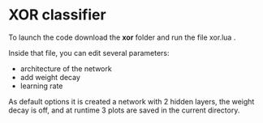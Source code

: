 <h1>XOR classifier</h1>

To launch the code download the <strong>xor</strong> folder and run the file xor.lua .

Inside that file, you can edit several parameters:
	<ul>
	<li> architecture of the network </li>
	<li> add weight decay </li>
	<li> learning rate </li>
	</ul>

As default options it is created a network with 2 hidden layers, 
the weight decay is off, and at runtime 3 plots are saved in the current directory.



